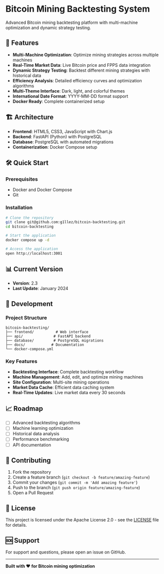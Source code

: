 # Bitcoin Mining Backtesting System

Advanced Bitcoin mining backtesting platform with multi-machine optimization and dynamic strategy testing.

## 🚀 Features

- **Multi-Machine Optimization**: Optimize mining strategies across multiple machines
- **Real-Time Market Data**: Live Bitcoin price and FPPS data integration
- **Dynamic Strategy Testing**: Backtest different mining strategies with historical data
- **Efficiency Analysis**: Detailed efficiency curves and optimization algorithms
- **Multi-Theme Interface**: Dark, light, and colorful themes
- **International Date Format**: YYYY-MM-DD format support
- **Docker Ready**: Complete containerized setup

## 🏗️ Architecture

- **Frontend**: HTML5, CSS3, JavaScript with Chart.js
- **Backend**: FastAPI (Python) with PostgreSQL
- **Database**: PostgreSQL with automated migrations
- **Containerization**: Docker Compose setup

## 🛠️ Quick Start

### Prerequisites
- Docker and Docker Compose
- Git

### Installation
```bash
# Clone the repository
git clone git@github.com:g1llez/bitcoin-backtesting.git
cd bitcoin-backtesting

# Start the application
docker compose up -d

# Access the application
open http://localhost:3001
```

## 📊 Current Version
- **Version**: 2.3
- **Last Update**: January 2024

## 🔧 Development

### Project Structure
```
bitcoin-backtesting/
├── frontend/          # Web interface
├── api/              # FastAPI backend
├── database/         # PostgreSQL migrations
├── docs/            # Documentation
└── docker-compose.yml
```

### Key Features
- **Backtesting Interface**: Complete backtesting workflow
- **Machine Management**: Add, edit, and optimize mining machines
- **Site Configuration**: Multi-site mining operations
- **Market Data Cache**: Efficient data caching system
- **Real-Time Updates**: Live market data every 30 seconds

## 📈 Roadmap

- [ ] Advanced backtesting algorithms
- [ ] Machine learning optimization
- [ ] Historical data analysis
- [ ] Performance benchmarking
- [ ] API documentation

## 🤝 Contributing

1. Fork the repository
2. Create a feature branch (`git checkout -b feature/amazing-feature`)
3. Commit your changes (`git commit -m 'Add amazing feature'`)
4. Push to the branch (`git push origin feature/amazing-feature`)
5. Open a Pull Request

## 📄 License

This project is licensed under the Apache License 2.0 - see the [LICENSE](LICENSE) file for details.

## 🆘 Support

For support and questions, please open an issue on GitHub.

---

**Built with ❤️ for Bitcoin mining optimization** 